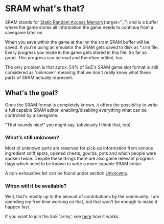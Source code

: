 # SRAM what's that?
SRAM stands for [Static Random Access Memory](https://de.wikipedia.org/wiki/Static_random-access_memory){target="_"} and is a buffer where the game stores all information the game needs to continue from a savegame later on.

When you save within the game at the inn the sram SRAM buffer will be saved. If you're using an emulator the SRAM gets saved to disk as *.srm file.
Every progress you made in the game gets stored in this file. So far so good. 
This progress can be read and therefore edited, too. 

The only problem is that aprox. 54% of SoE's SRAM game slot format is still considered as 'unknown', meaning that we don't really know what these parts of SRAM actually represent.

## What's the goal?
Once the SRAM format is completely known, it offers the possibility to write a full capable SRAM editor, enabling/disabling everything what can be controlled by a savegame.

"That sounds nice!" you might say. (obviously I think that, too)

### What's still unknown?
Most of unknown parts are reserved for pick-up information from various ingredient sniff spots, opened chests, gourds, pots and which people were spoken twice. Despite these things there are also game relevant progress flags which need to be known to write a more capable SRAM editor.

A non-exhaustive list can be found under section [Unknowns](Unknowns).

### When will it be available?

Well, that's mostly up to the amount of contributions by the community.
I am spending my free time working on that, but that won't be enough to make it happen fast.

If you want to join the SoE 'army', see [here](Contribute) how it works.
